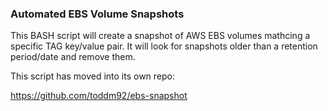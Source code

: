 ### Automated EBS Volume Snapshots

This BASH script will create a snapshot of AWS EBS volumes mathcing
a specific TAG key/value pair. It will look for snapshots older than a retention
period/date and remove them.

This script has moved into its own repo:

https://github.com/toddm92/ebs-snapshot
